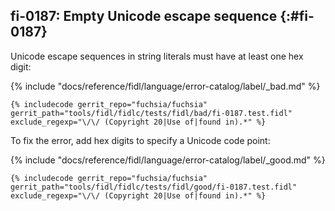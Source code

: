 ## fi-0187: Empty Unicode escape sequence {:#fi-0187}

Unicode escape sequences in string literals must have at least one hex digit:

{% include "docs/reference/fidl/language/error-catalog/label/_bad.md" %}

```fidl
{% includecode gerrit_repo="fuchsia/fuchsia" gerrit_path="tools/fidl/fidlc/tests/fidl/bad/fi-0187.test.fidl" exclude_regexp="\/\/ (Copyright 20|Use of|found in).*" %}
```

To fix the error, add hex digits to specify a Unicode code point:

{% include "docs/reference/fidl/language/error-catalog/label/_good.md" %}

```fidl
{% includecode gerrit_repo="fuchsia/fuchsia" gerrit_path="tools/fidl/fidlc/tests/fidl/good/fi-0187.test.fidl" exclude_regexp="\/\/ (Copyright 20|Use of|found in).*" %}
```

